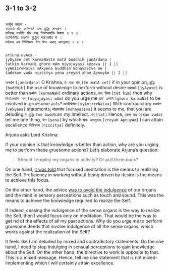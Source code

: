 ## 3-1 to 3-2


```shloka-sa

अर्जुन उवाच -
ज्यायसे चेत् कर्मणस्ते मता बुद्धिः जनार्दन ।
तत्किम् कर्मणि घोरे माम् नियोजयसि केशव ॥ १ ॥
व्यामिश्रेणैव वाक्येन बुद्धिम् मोहयसीव मे ।
तदेकम् वद निश्चित्य येन श्रेयः अहम् आप्नुयाम् ॥ २ ॥

```
```shloka-sa-hk

arjuna uvAca -
jyAyase cet karmaNaste matA buddhiH janArdana |
tatkim karmaNi ghore mAm niyojayasi kezava || 1 ||
vyAmizreNaiva vAkyena buddhim mohayasIva me |
tadekam vada nizcitya yena zreyaH aham ApnuyAm || 2 ||

```
`जनर्दन` `[janardana]` O Krishna, `ते मता चेत्` `[te matA cet]` if in your opinion, `बुद्धिः` `[buddhiH]` the use of knowledge to perform without desire `ज्यायसे` `[jyAyase]` is better than `कर्मणः` `[karmaNaH]` ordinary actions, `तत् किम्` `[tat kim]` then why `नियोजयसि माम्` `[niyojayasi mAm]` do you urge me `घोरे कर्मणि` `[ghore karmaNi]` to be involved in gruesome acts?
`व्यामिश्रेणैव` `[vyAmizreNaiva]` With contradictory `वाक्येन` `[vAkyena]` statements, `मोहयसीव` `[mohayasIva]` it seems to me, that you are deluding `मे बुद्धिः` `[me buddhiH]` my intellect. `तत्` `[tat]` Hence, `एकम् वद` `[ekam vada]` tell me one thing, `येन` `[yena]` by which `श्रेयः आप्नुयाम्` `[zreyaH ApnuyAm]` I can attain excellence `निश्चित्य` `[nizcitya]` definitely.

Arjuna asks Lord Krishna:

If your opinion is that knowledge is better than action, why are you urging me to perform these gruesome actions? Let’s elaborate Arjuna’s question:



<a name='applnote_46'></a>
> Should I employ my organs in activity? Or pull them back?



On one hand, 
[it was told](_50)
 that focused meditation is the means to realizing the Self. Proficiency in working without being driven by desire is the means to achieve this focus. 

On the other hand, the advice 
[was to avoid the indulgence](_59)
 of our organs and the mind in sensory perceptions such as touch and sound. This was the means to achieve the knowledge required to realize the Self.

If indeed, ceasing the indulgence of the sense organs is the way to realize the Self, then I would focus only on meditation. That would be the way to get rid of the effects of all my past actions. Why do you urge me to perform gruesome deeds that involve indulgence of all the sense organs, which works against the realization of the Self? 

It feels like I am deluded by mixed and contradictory statements. On the one hand, I need to stop indulging in sensual perceptions to gain knowledge about the Self. On the other hand, the directive to work is opposite to that. This is a mixed message. Hence, tell me one statement that is not mixed- implementing which I will certainly attain excellence.


